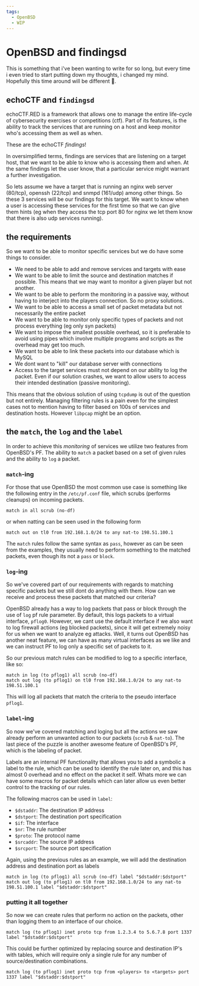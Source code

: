 ```yaml
---
tags:
  - OpenBSD
  - WIP
---
```

# OpenBSD and findingsd
This is something that i've been wanting to write for so long, but every time i even tried to start putting down my thoughts, i changed my mind. 
Hopefully this time around will be different 🤞.

## echoCTF and `findingsd`
echoCTF.RED is a framework that allows one to manage the entire life-cycle of cybersecurity exercises or competitions (ctf). Part of its features,
is the ability to track the services that are running on a host and keep monitor who's accessing them as well as when. 

These are the echoCTF _findings_!

In oversimplified terms, findings are services that are listening on a target host, that we want to be able to know who is accessing them and when. 
At the same findings let the user know, that a particular service might warrant a further investigation.

So lets assume we have a target that is running an nginx web server (80/tcp), openssh (22/tcp) and snmpd (161/udp) among other things. So these 3 services 
will be our findings for this target. We want to know when a user is accessing these services for the first time so that we can give them hints (eg when they 
access the tcp port 80 for nginx we let them know that there is also udp services running).

## the requirements
So we want to be able to monitor specific services but we do have some things to consider.
* We need to be able to add and remove services and targets with ease
* We want to be able to limit the source and destination matches if possible. This means that we may want to monitor a given player but not another.
* We want to be able to perform the monitoring in a passive way, without having to interject into the players connection. So no proxy solutions.
* We want to be able to access a small set of packet metadata but not necessarily the entire packet
* We want to be able to monitor only specific types of packets and not process everything (eg only syn packets)
* We want to impose the smallest possible overhead, so it is preferable to avoid using pipes which involve multiple programs and scripts as the overhead may get too much.
* We want to be able to link these packets into our database which is MySQL
* We dont want to "kill" our database server with connections
* Access to the target services must not depend on our ability to log the packet. Even if our solution crashes, we want to allow users to access their intended destination (passive monitoring).

This means that the obvious solution of using `tcpdump` is out of the question but not entirely. Managing filtering rules is a pain even for the simplest cases not to mention having
to filter based on 100s of services and destination hosts. However `libpcap` might be an option.

## the `match`, the `log` and the `label`
In order to achieve this _monitoring_ of services we utilize two features from OpenBSD's PF. The ability to `match` a packet based on a set of given rules 
and the ability to `log` a packet. 

### `match`-ing
For those that use OpenBSD the most common use case is something like the following entry in the `/etc/pf.conf` file, which scrubs (performs cleanups) on incoming packets.
```
match in all scrub (no-df)
```
or when natting can be seen used in the following form
```
match out on tl0 from 192.168.1.0/24 to any nat-to 198.51.100.1
```
The `match` rules follow the same syntax as `pass`, however as can be seen from the examples, they usually need to perform something to the matched packets, even 
though its not a `pass` or `block`. 

### `log`-ing
So we've covered part of our requirements with regards to matching specific packets but we still dont do anything with them. How can we receive and process these
packets that matched our criteria?

OpenBSD already has a way to log packets that pass or block through the use of `log` pf rule parameter. By default, this logs packets to a virtual interface, `pflog0`.
However, we cant use the default interface if we also want to log firewall actions (eg blocked packets), since it will get extremely noisy for us when we want to 
analyze eg attacks. Well, it turns out OpenBSD has another neat feature, we can have as many virtual interfaces as we like and we can instruct PF to log only a specific 
set of packets to it.

So our previous match rules can be modified to log to a specific interface, like so:
```
match in log (to pflog1) all scrub (no-df)
match out log (to pflog1) on tl0 from 192.168.1.0/24 to any nat-to 198.51.100.1
```
This will log all packets that match the criteria to the pseudo interface `pflog1`.

### `label`-ing
So now we've covered matching and loging but all the actions we saw already perform an unwanted action to our packets (`scrub` & `nat-to`). The last piece 
of the puzzle is another awesome feature of OpenBSD's PF, which is the labeling of packet. 

Labels are an internal PF functionality that allows you to add a symbolic a label to the rule, which can be used to identify the rule later on, 
and this has almost 0 overhead and no effect on the packet it self. Whats more we can have some macros for packet details which can later allow us even better control 
to the tracking of our rules. 

The following macros can be used in `label`:
* `$dstaddr`: The destination IP address
* `$dstport`: The destination port specification
* `$if`: The interface
* `$nr`: The rule number
* `$proto`: The protocol name
* `$srcaddr`: The source IP address
* `$srcport`: The source port specification

Again, using the previous rules as an example, we will add the destination address and destination port as labels
```
match in log (to pflog1) all scrub (no-df) label "$dstaddr:$dstport"
match out log (to pflog1) on tl0 from 192.168.1.0/24 to any nat-to 198.51.100.1 label "$dstaddr:$dstport"
```

### putting it all together
So now we can create rules that perform no action on the packets, other than logging them to an interface of our choice.
```
match log (to pflog1) inet proto tcp from 1.2.3.4 to 5.6.7.8 port 1337 label "$dstaddr:$dstport"
```
This could be further optimized by replacing source and destination IP's with tables, which will require only a single rule for any number of source/destination combinations.
```
match log (to pflog1) inet proto tcp from <players> to <targets> port 1337 label "$dstaddr:$dstport"
```
